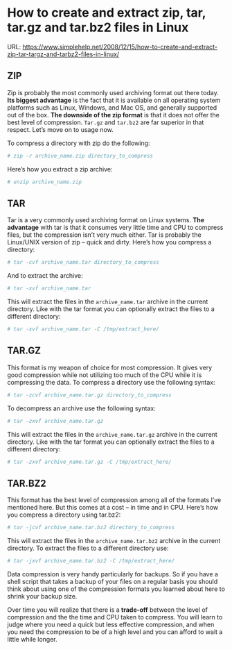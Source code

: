 # How to create and extract zip, tar, tar.gz and tar.bz2 files in Linux

URL: https://www.simplehelp.net/2008/12/15/how-to-create-and-extract-zip-tar-targz-and-tarbz2-files-in-linux/

## ZIP

Zip is probably the most commonly used archiving format out there today. **Its biggest advantage** is the fact that it is available on all operating system platforms such as Linux, Windows, and Mac OS, and generally supported out of the box. **The downside of the zip format** is that it does not offer the best level of compression. `Tar.gz` and `tar.bz2` are far superior in that respect. Let’s move on to usage now.

To compress a directory with zip do the following:

```bash
# zip -r archive_name.zip directory_to_compress
```

Here’s how you extract a zip archive:

```bash
# unzip archive_name.zip
```


## TAR

Tar is a very commonly used archiving format on Linux systems. **The advantage** with tar is that it consumes very little time and CPU to compress files, but the compression isn’t very much either. Tar is probably the Linux/UNIX version of zip – quick and dirty. Here’s how you compress a directory:

```bash
# tar -cvf archive_name.tar directory_to_compress
```

And to extract the archive:

```bash
# tar -xvf archive_name.tar
```

This will extract the files in the `archive_name.tar` archive in the current directory. Like with the tar format you can optionally extract the files to a different directory:

```bash
# tar -xvf archive_name.tar -C /tmp/extract_here/
```

## TAR.GZ

This format is my weapon of choice for most compression. It gives very good compression while not utilizing too much of the CPU while it is compressing the data. To compress a directory use the following syntax:

```bash
# tar -zcvf archive_name.tar.gz directory_to_compress
```

To decompress an archive use the following syntax:

```bash
# tar -zxvf archive_name.tar.gz
```

This will extract the files in the `archive_name.tar.gz` archive in the current directory. Like with the tar format you can optionally extract the files to a different directory:

```bash
# tar -zxvf archive_name.tar.gz -C /tmp/extract_here/
```

## TAR.BZ2

This format has the best level of compression among all of the formats I’ve mentioned here. But this comes at a cost – in time and in CPU. Here’s how you compress a directory using tar.bz2:

```bash
# tar -jcvf archive_name.tar.bz2 directory_to_compress
```

This will extract the files in the `archive_name.tar.bz2` archive in the current directory. To extract the files to a different directory use:

```bash
# tar -jxvf archive_name.tar.bz2 -C /tmp/extract_here/
```

Data compression is very handy particularly for backups. So if you have a shell script that takes a backup of your files on a regular basis you should think about using one of the compression formats you learned about here to shrink your backup size.

Over time you will realize that there is a **trade-off** between the level of compression and the the time and CPU taken to compress. You will learn to judge where you need a quick but less effective compression, and when you need the compression to be of a high level and you can afford to wait a little while longer.


